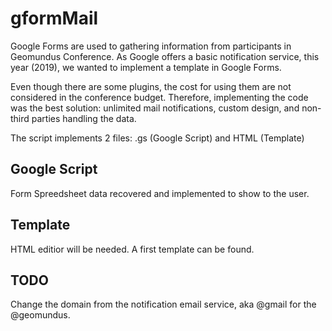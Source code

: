 # gformMail

Google Forms are used to gathering information from participants in Geomundus Conference. As Google offers a basic notification service, this year (2019), we wanted to implement a template in Google Forms.

Even though there are some plugins, the cost for using them are not considered in the conference budget. Therefore, implementing the code was the best solution: unlimited mail notifications, custom design, and non-third parties handling the data.

The script implements 2 files: .gs (Google Script) and HTML (Template)

## Google Script
Form Spreedsheet data recovered and implemented to show to the user.

## Template
HTML editior will be needed. A first template can be found.

## TODO
Change the domain from the notification email service, aka @gmail for the @geomundus.
